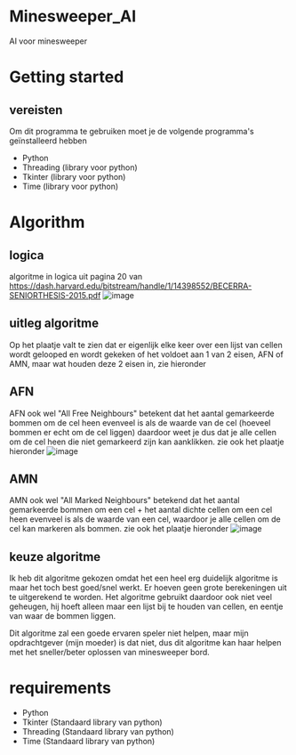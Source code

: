 # Minesweeper_AI
AI voor minesweeper

# Getting started
## vereisten
Om dit programma te gebruiken moet je de volgende programma's geïnstalleerd hebben
  - Python
  - Threading (library voor python)
  - Tkinter (library voor python)
  - Time (library voor python)

# Algorithm
## logica
algoritme in logica uit pagina 20 van https://dash.harvard.edu/bitstream/handle/1/14398552/BECERRA-SENIORTHESIS-2015.pdf
![image](https://user-images.githubusercontent.com/90763686/176479118-8d5163fe-e1e6-4cd6-b321-7dc179ec49d8.png)

## uitleg algoritme
Op het plaatje valt te zien dat er eigenlijk elke keer over een lijst van cellen wordt gelooped en wordt gekeken of het voldoet aan 1 van 2 eisen, AFN of AMN, maar wat houden deze 2 eisen in, zie hieronder

## AFN
AFN ook wel "All Free Neighbours" betekent dat het aantal gemarkeerde bommen om de cel heen evenveel is als de waarde van de cel (hoeveel bommen er echt om de cel liggen) daardoor weet je dus dat je alle cellen om de cel heen die niet gemarkeerd zijn kan aanklikken.
zie ook het plaatje hieronder 
![image](https://user-images.githubusercontent.com/90763686/176496589-047c8d43-8700-4919-b7bc-33d780939e7a.png)

## AMN
AMN ook wel "All Marked Neighbours" betekend dat het aantal gemarkeerde bommen om een cel + het aantal dichte cellen om een cel heen evenveel is als de waarde van een cel, waardoor je alle cellen om de cel kan markeren als bommen.
zie ook het plaatje hieronder
![image](https://user-images.githubusercontent.com/90763686/176498713-9467036b-a882-4b86-8da0-a5399729efdc.png)
 
## keuze algoritme
Ik heb dit algoritme gekozen omdat het een heel erg duidelijk algoritme is maar het toch best goed/snel werkt. Er hoeven geen grote berekeningen uit te uitgerekend te worden. Het algoritme gebruikt daardoor ook niet veel geheugen, hij hoeft alleen maar een lijst bij te houden van cellen, en eentje van waar de bommen liggen.

Dit algoritme zal een goede ervaren speler niet helpen, maar mijn opdrachtgever (mijn moeder) is dat niet, dus dit algoritme kan haar helpen met het sneller/beter oplossen van minesweeper bord.

# requirements
  - Python
  - Tkinter (Standaard library van python)
  - Threading (Standaard library van python)
  - Time (Standaard library van python)
